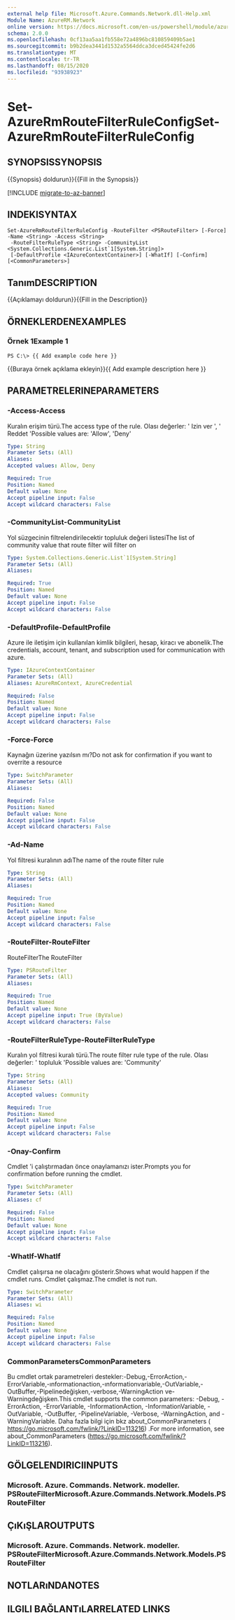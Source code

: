 ```yaml
---
external help file: Microsoft.Azure.Commands.Network.dll-Help.xml
Module Name: AzureRM.Network
online version: https://docs.microsoft.com/en-us/powershell/module/azurerm.network/set-azurermroutefilterruleconfig
schema: 2.0.0
ms.openlocfilehash: 0cf13aa5aa1fb558e72a4896bc810859409b5ae1
ms.sourcegitcommit: b9b2dea3441d1532a5564ddca3dced45424fe2d6
ms.translationtype: MT
ms.contentlocale: tr-TR
ms.lasthandoff: 08/15/2020
ms.locfileid: "93938923"
---
```

# <span data-ttu-id="21f28-101">Set-AzureRmRouteFilterRuleConfig</span><span class="sxs-lookup"><span data-stu-id="21f28-101">Set-AzureRmRouteFilterRuleConfig</span></span>

## <span data-ttu-id="21f28-102">SYNOPSIS</span><span class="sxs-lookup"><span data-stu-id="21f28-102">SYNOPSIS</span></span>
<span data-ttu-id="21f28-103">{{Synopsis} doldurun}}</span><span class="sxs-lookup"><span data-stu-id="21f28-103">{{Fill in the Synopsis}}</span></span>

[!INCLUDE [migrate-to-az-banner](../../includes/migrate-to-az-banner.md)]

## <span data-ttu-id="21f28-104">INDEKI</span><span class="sxs-lookup"><span data-stu-id="21f28-104">SYNTAX</span></span>

```
Set-AzureRmRouteFilterRuleConfig -RouteFilter <PSRouteFilter> [-Force] -Name <String> -Access <String>
 -RouteFilterRuleType <String> -CommunityList <System.Collections.Generic.List`1[System.String]>
 [-DefaultProfile <IAzureContextContainer>] [-WhatIf] [-Confirm] [<CommonParameters>]
```

## <span data-ttu-id="21f28-105">Tanım</span><span class="sxs-lookup"><span data-stu-id="21f28-105">DESCRIPTION</span></span>
<span data-ttu-id="21f28-106">{{Açıklamayı doldurun}}</span><span class="sxs-lookup"><span data-stu-id="21f28-106">{{Fill in the Description}}</span></span>

## <span data-ttu-id="21f28-107">ÖRNEKLERDEN</span><span class="sxs-lookup"><span data-stu-id="21f28-107">EXAMPLES</span></span>

### <span data-ttu-id="21f28-108">Örnek 1</span><span class="sxs-lookup"><span data-stu-id="21f28-108">Example 1</span></span>
```
PS C:\> {{ Add example code here }}
```

<span data-ttu-id="21f28-109">{{Buraya örnek açıklama ekleyin}}</span><span class="sxs-lookup"><span data-stu-id="21f28-109">{{ Add example description here }}</span></span>

## <span data-ttu-id="21f28-110">PARAMETRELERINE</span><span class="sxs-lookup"><span data-stu-id="21f28-110">PARAMETERS</span></span>

### <span data-ttu-id="21f28-111">-Access</span><span class="sxs-lookup"><span data-stu-id="21f28-111">-Access</span></span>
<span data-ttu-id="21f28-112">Kuralın erişim türü.</span><span class="sxs-lookup"><span data-stu-id="21f28-112">The access type of the rule.</span></span>
<span data-ttu-id="21f28-113">Olası değerler: ' Izin ver ', ' Reddet '</span><span class="sxs-lookup"><span data-stu-id="21f28-113">Possible values are: 'Allow', 'Deny'</span></span>

```yaml
Type: String
Parameter Sets: (All)
Aliases: 
Accepted values: Allow, Deny

Required: True
Position: Named
Default value: None
Accept pipeline input: False
Accept wildcard characters: False
```

### <span data-ttu-id="21f28-114">-CommunityList</span><span class="sxs-lookup"><span data-stu-id="21f28-114">-CommunityList</span></span>
<span data-ttu-id="21f28-115">Yol süzgecinin filtrelendirilecektir topluluk değeri listesi</span><span class="sxs-lookup"><span data-stu-id="21f28-115">The list of community value that route filter will filter on</span></span>

```yaml
Type: System.Collections.Generic.List`1[System.String]
Parameter Sets: (All)
Aliases: 

Required: True
Position: Named
Default value: None
Accept pipeline input: False
Accept wildcard characters: False
```

### <span data-ttu-id="21f28-116">-DefaultProfile</span><span class="sxs-lookup"><span data-stu-id="21f28-116">-DefaultProfile</span></span>
<span data-ttu-id="21f28-117">Azure ile iletişim için kullanılan kimlik bilgileri, hesap, kiracı ve abonelik.</span><span class="sxs-lookup"><span data-stu-id="21f28-117">The credentials, account, tenant, and subscription used for communication with azure.</span></span>

```yaml
Type: IAzureContextContainer
Parameter Sets: (All)
Aliases: AzureRmContext, AzureCredential

Required: False
Position: Named
Default value: None
Accept pipeline input: False
Accept wildcard characters: False
```

### <span data-ttu-id="21f28-118">-Force</span><span class="sxs-lookup"><span data-stu-id="21f28-118">-Force</span></span>
<span data-ttu-id="21f28-119">Kaynağın üzerine yazılsın mı?</span><span class="sxs-lookup"><span data-stu-id="21f28-119">Do not ask for confirmation if you want to overrite a resource</span></span>

```yaml
Type: SwitchParameter
Parameter Sets: (All)
Aliases: 

Required: False
Position: Named
Default value: None
Accept pipeline input: False
Accept wildcard characters: False
```

### <span data-ttu-id="21f28-120">-Ad</span><span class="sxs-lookup"><span data-stu-id="21f28-120">-Name</span></span>
<span data-ttu-id="21f28-121">Yol filtresi kuralının adı</span><span class="sxs-lookup"><span data-stu-id="21f28-121">The name of the route filter rule</span></span>

```yaml
Type: String
Parameter Sets: (All)
Aliases: 

Required: True
Position: Named
Default value: None
Accept pipeline input: False
Accept wildcard characters: False
```

### <span data-ttu-id="21f28-122">-RouteFilter</span><span class="sxs-lookup"><span data-stu-id="21f28-122">-RouteFilter</span></span>
<span data-ttu-id="21f28-123">RouteFilter</span><span class="sxs-lookup"><span data-stu-id="21f28-123">The RouteFilter</span></span>

```yaml
Type: PSRouteFilter
Parameter Sets: (All)
Aliases: 

Required: True
Position: Named
Default value: None
Accept pipeline input: True (ByValue)
Accept wildcard characters: False
```

### <span data-ttu-id="21f28-124">-RouteFilterRuleType</span><span class="sxs-lookup"><span data-stu-id="21f28-124">-RouteFilterRuleType</span></span>
<span data-ttu-id="21f28-125">Kuralın yol filtresi kuralı türü.</span><span class="sxs-lookup"><span data-stu-id="21f28-125">The route filter rule type of the rule.</span></span>
<span data-ttu-id="21f28-126">Olası değerler: ' topluluk '</span><span class="sxs-lookup"><span data-stu-id="21f28-126">Possible values are: 'Community'</span></span>

```yaml
Type: String
Parameter Sets: (All)
Aliases: 
Accepted values: Community

Required: True
Position: Named
Default value: None
Accept pipeline input: False
Accept wildcard characters: False
```

### <span data-ttu-id="21f28-127">-Onay</span><span class="sxs-lookup"><span data-stu-id="21f28-127">-Confirm</span></span>
<span data-ttu-id="21f28-128">Cmdlet 'i çalıştırmadan önce onaylamanızı ister.</span><span class="sxs-lookup"><span data-stu-id="21f28-128">Prompts you for confirmation before running the cmdlet.</span></span>

```yaml
Type: SwitchParameter
Parameter Sets: (All)
Aliases: cf

Required: False
Position: Named
Default value: None
Accept pipeline input: False
Accept wildcard characters: False
```

### <span data-ttu-id="21f28-129">-WhatIf</span><span class="sxs-lookup"><span data-stu-id="21f28-129">-WhatIf</span></span>
<span data-ttu-id="21f28-130">Cmdlet çalışırsa ne olacağını gösterir.</span><span class="sxs-lookup"><span data-stu-id="21f28-130">Shows what would happen if the cmdlet runs.</span></span> <span data-ttu-id="21f28-131">Cmdlet çalışmaz.</span><span class="sxs-lookup"><span data-stu-id="21f28-131">The cmdlet is not run.</span></span>

```yaml
Type: SwitchParameter
Parameter Sets: (All)
Aliases: wi

Required: False
Position: Named
Default value: None
Accept pipeline input: False
Accept wildcard characters: False
```

### <span data-ttu-id="21f28-132">CommonParameters</span><span class="sxs-lookup"><span data-stu-id="21f28-132">CommonParameters</span></span>
<span data-ttu-id="21f28-133">Bu cmdlet ortak parametreleri destekler:-Debug,-ErrorAction,-ErrorVariable,-ınformationaction,-ınformationvariable,-OutVariable,-OutBuffer,-Pipelinedeğişken,-verbose,-WarningAction ve-Warningdeğişken.</span><span class="sxs-lookup"><span data-stu-id="21f28-133">This cmdlet supports the common parameters: -Debug, -ErrorAction, -ErrorVariable, -InformationAction, -InformationVariable, -OutVariable, -OutBuffer, -PipelineVariable, -Verbose, -WarningAction, and -WarningVariable.</span></span> <span data-ttu-id="21f28-134">Daha fazla bilgi için bkz about_CommonParameters ( https://go.microsoft.com/fwlink/?LinkID=113216) .</span><span class="sxs-lookup"><span data-stu-id="21f28-134">For more information, see about_CommonParameters (https://go.microsoft.com/fwlink/?LinkID=113216).</span></span>

## <span data-ttu-id="21f28-135">GÖLGELENDIRICI</span><span class="sxs-lookup"><span data-stu-id="21f28-135">INPUTS</span></span>

### <span data-ttu-id="21f28-136">Microsoft. Azure. Commands. Network. modeller. PSRouteFilter</span><span class="sxs-lookup"><span data-stu-id="21f28-136">Microsoft.Azure.Commands.Network.Models.PSRouteFilter</span></span>

## <span data-ttu-id="21f28-137">ÇıKıŞLAR</span><span class="sxs-lookup"><span data-stu-id="21f28-137">OUTPUTS</span></span>

### <span data-ttu-id="21f28-138">Microsoft. Azure. Commands. Network. modeller. PSRouteFilter</span><span class="sxs-lookup"><span data-stu-id="21f28-138">Microsoft.Azure.Commands.Network.Models.PSRouteFilter</span></span>

## <span data-ttu-id="21f28-139">NOTLARıNDA</span><span class="sxs-lookup"><span data-stu-id="21f28-139">NOTES</span></span>

## <span data-ttu-id="21f28-140">ILGILI BAĞLANTıLAR</span><span class="sxs-lookup"><span data-stu-id="21f28-140">RELATED LINKS</span></span>

